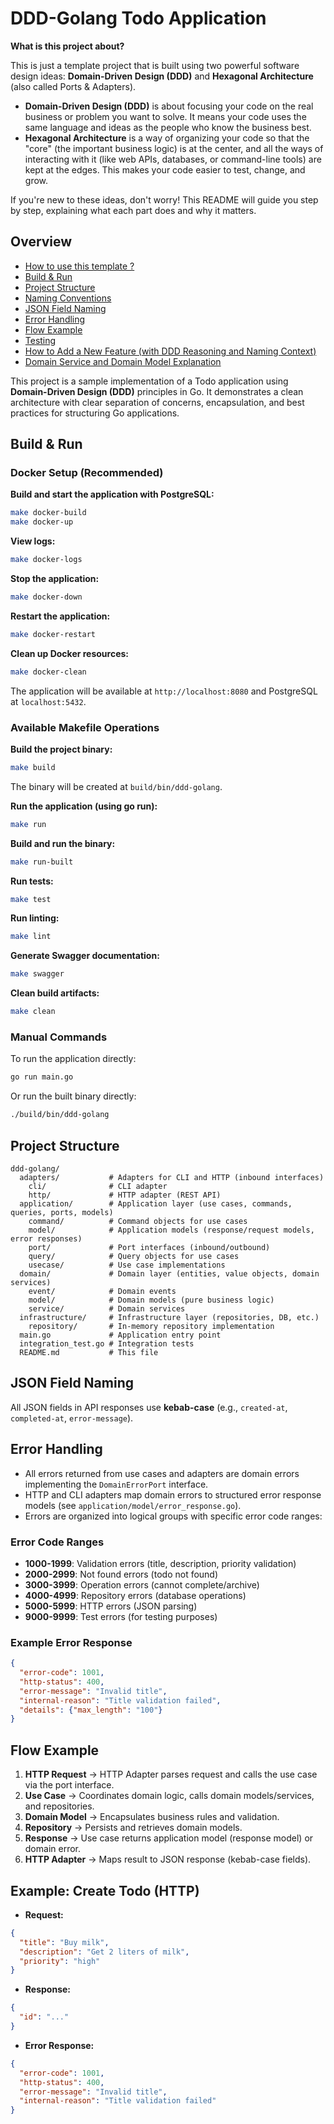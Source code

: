 # DDD-Golang Todo Application

 **What is this project about?**

 This is just a template project that is built using two powerful software design ideas: **Domain-Driven Design (DDD)** and **Hexagonal Architecture** (also called Ports & Adapters).

 - **Domain-Driven Design (DDD)** is about focusing your code on the real business or problem you want to solve. It means your code uses the same language and ideas as the people who know the business best.
 - **Hexagonal Architecture** is a way of organizing your code so that the "core" (the important business logic) is at the center, and all the ways of interacting with it (like web APIs, databases, or command-line tools) are kept at the edges. This makes your code easier to test, change, and grow.

 If you're new to these ideas, don't worry! This README will guide you step by step, explaining what each part does and why it matters.

## Overview

- [How to use this template ?](documentation/how_to_use_this_template.md)
- [Build & Run](#build--run)
- [Project Structure](#project-structure)
- [Naming Conventions](#naming-conventions)
- [JSON Field Naming](#json-field-naming)
- [Error Handling](#error-handling)
- [Flow Example](#flow-example)
- [Testing](documentation/testing.md)
- [How to Add a New Feature (with DDD Reasoning and Naming Context)](#how-to-add-a-new-feature-with-ddd-reasoning-and-naming-context)
- [Domain Service and Domain Model Explanation](#domain-service-and-domain-model-explanation)

This project is a sample implementation of a Todo application using **Domain-Driven Design (DDD)** principles in Go. It demonstrates a clean architecture with clear separation of concerns, encapsulation, and best practices for structuring Go applications.

## Build & Run

### Docker Setup (Recommended)

**Build and start the application with PostgreSQL:**
```sh
make docker-build
make docker-up
```

**View logs:**
```sh
make docker-logs
```

**Stop the application:**
```sh
make docker-down
```

**Restart the application:**
```sh
make docker-restart
```

**Clean up Docker resources:**
```sh
make docker-clean
```

The application will be available at `http://localhost:8080` and PostgreSQL at `localhost:5432`.

### Available Makefile Operations

**Build the project binary:**
```sh
make build
```
The binary will be created at `build/bin/ddd-golang`.

**Run the application (using go run):**
```sh
make run
```

**Build and run the binary:**
```sh
make run-built
```

**Run tests:**
```sh
make test
```

**Run linting:**
```sh
make lint
```

**Generate Swagger documentation:**
```sh
make swagger
```

**Clean build artifacts:**
```sh
make clean
```

### Manual Commands

To run the application directly:
```sh
go run main.go
```

Or run the built binary directly:
```sh
./build/bin/ddd-golang
```

## Project Structure

```
ddd-golang/
  adapters/           # Adapters for CLI and HTTP (inbound interfaces)
    cli/              # CLI adapter
    http/             # HTTP adapter (REST API)
  application/        # Application layer (use cases, commands, queries, ports, models)
    command/          # Command objects for use cases
    model/            # Application models (response/request models, error responses)
    port/             # Port interfaces (inbound/outbound)
    query/            # Query objects for use cases
    usecase/          # Use case implementations
  domain/             # Domain layer (entities, value objects, domain services)
    event/            # Domain events
    model/            # Domain models (pure business logic)
    service/          # Domain services
  infrastructure/     # Infrastructure layer (repositories, DB, etc.)
    repository/       # In-memory repository implementation
  main.go             # Application entry point
  integration_test.go # Integration tests
  README.md           # This file
```

## JSON Field Naming

All JSON fields in API responses use **kebab-case** (e.g., `created-at`, `completed-at`, `error-message`).

## Error Handling

- All errors returned from use cases and adapters are domain errors implementing the `DomainErrorPort` interface.
- HTTP and CLI adapters map domain errors to structured error response models (see `application/model/error_response.go`).
- Errors are organized into logical groups with specific error code ranges:

### Error Code Ranges

- **1000-1999**: Validation errors (title, description, priority validation)
- **2000-2999**: Not found errors (todo not found)
- **3000-3999**: Operation errors (cannot complete/archive)
- **4000-4999**: Repository errors (database operations)
- **5000-5999**: HTTP errors (JSON parsing)
- **9000-9999**: Test errors (for testing purposes)

### Example Error Response

```json
{
  "error-code": 1001,
  "http-status": 400,
  "error-message": "Invalid title",
  "internal-reason": "Title validation failed",
  "details": {"max_length": "100"}
}
```

## Flow Example

1. **HTTP Request** → HTTP Adapter parses request and calls the use case via the port interface.
2. **Use Case** → Coordinates domain logic, calls domain models/services, and repositories.
3. **Domain Model** → Encapsulates business rules and validation.
4. **Repository** → Persists and retrieves domain models.
5. **Response** → Use case returns application model (response model) or domain error.
6. **HTTP Adapter** → Maps result to JSON response (kebab-case fields).

## Example: Create Todo (HTTP)

- **Request:**

```json
{
  "title": "Buy milk",
  "description": "Get 2 liters of milk",
  "priority": "high"
}
```

- **Response:**

```json
{
  "id": "..."
}
```

- **Error Response:**

```json
{
  "error-code": 1001,
  "http-status": 400,
  "error-message": "Invalid title",
  "internal-reason": "Title validation failed"
}
```